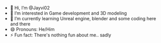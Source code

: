 - 👋 Hi, I’m @Jayvi02
- 👀 I’m interested in Game development and 3D modeling
- 🌱 I’m currently learning Unreal engine, blender and some coding here and there
- 😄 Pronouns: He/Him
- ⚡ Fun fact: There's nothing fun about me.. sadly

<!---
Jayvi02/Jayvi02 is a ✨ special ✨ repository because its `README.md` (this file) appears on your GitHub profile.
You can click the Preview link to take a look at your changes.
--->
